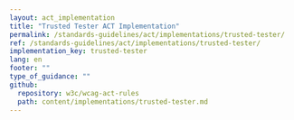 ```yaml
---
layout: act_implementation
title: "Trusted Tester ACT Implementation"
permalink: /standards-guidelines/act/implementations/trusted-tester/
ref: /standards-guidelines/act/implementations/trusted-tester/
implementation_key: trusted-tester
lang: en
footer: ""
type_of_guidance: ""
github:
  repository: w3c/wcag-act-rules
  path: content/implementations/trusted-tester.md
---
```


